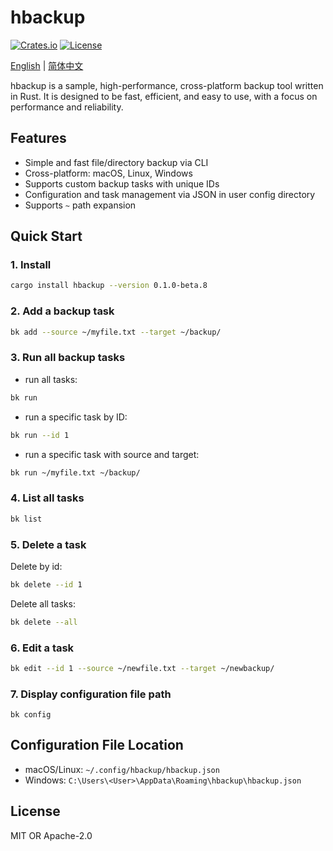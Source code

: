# hbackup

[![Crates.io](https://img.shields.io/crates/v/hbackup.svg)](https://crates.io/crates/hbackup)
[![License](https://img.shields.io/badge/license-MIT%20OR%20Apache--2.0-blue.svg)](https://opensource.org/licenses/MIT)

[English](./README.md) | [简体中文](./README.zh-CN.md)

hbackup is a sample, high-performance, cross-platform backup tool written in Rust. It is designed to be fast, efficient, and easy to use, with a focus on performance and reliability.

## Features

- Simple and fast file/directory backup via CLI
- Cross-platform: macOS, Linux, Windows
- Supports custom backup tasks with unique IDs
- Configuration and task management via JSON in user config directory
- Supports `~` path expansion

## Quick Start

### 1. Install

```sh
cargo install hbackup --version 0.1.0-beta.8
```

### 2. Add a backup task

```sh
bk add --source ~/myfile.txt --target ~/backup/
```

### 3. Run all backup tasks

- run all tasks:

```sh
bk run
```

- run a specific task by ID:

```sh
bk run --id 1
```

- run a specific task with source and target:

```sh
bk run ~/myfile.txt ~/backup/
```

### 4. List all tasks

```sh
bk list
```

### 5. Delete a task

Delete by id:

```sh
bk delete --id 1
```

Delete all tasks:

```sh
bk delete --all
```

### 6. Edit a task

```sh
bk edit --id 1 --source ~/newfile.txt --target ~/newbackup/
```

### 7. Display configuration file path

```shell
bk config
```

## Configuration File Location

- macOS/Linux: `~/.config/hbackup/hbackup.json`
- Windows: `C:\Users\<User>\AppData\Roaming\hbackup\hbackup.json`

## License

MIT OR Apache-2.0
